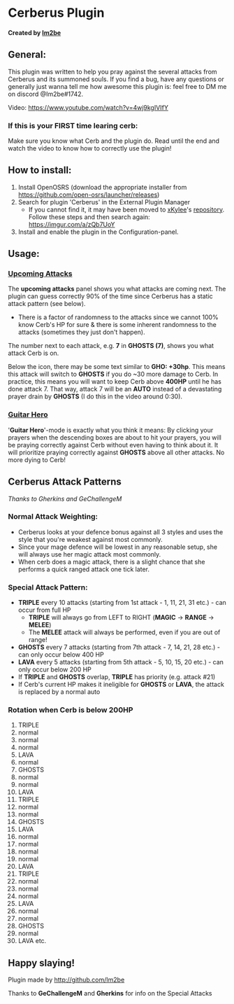 # Cerberus Plugin
#### Created by [Im2be](https://github.com/Im2be)

## General:



This plugin was written to help you pray against the several attacks from Cerberus and its summoned souls. 
If you find a bug, have any questions or generally just wanna tell me how awesome this plugin is: feel free to DM me on discord @Im2be#1742.

Video: https://www.youtube.com/watch?v=4wj9kgIVIfY

### If this is your FIRST time learing cerb:

Make sure you know what Cerb and the plugin do. Read until the end and watch the video to know how to correctly use the plugin!

## How to install:

1. Install OpenOSRS (download the appropriate installer from https://github.com/open-osrs/launcher/releases)
2. Search for plugin 'Cerberus' in the External Plugin Manager
   - If you cannot find it, it may have been moved to [xKylee](https://github.com/xKylee)'s [repository](https://github.com/xKylee/plugins-release).
    Follow these steps and then search again: https://imgur.com/a/zQb7UoY
3. Install and enable the plugin in the Configuration-panel.

## Usage:

### [Upcoming Attacks](https://imgur.com/a/PlC2lbu)
The **upcoming attacks** panel shows you what attacks are coming next. 
The plugin can guess correctly 90% of the time since Cerberus has a static attack pattern (see below).
- There is a factor of randomness to the attacks since we cannot 100% know Cerb's HP for sure & there is some inherent randomness to the attacks (sometimes they just don't happen).


The number next to each attack, e.g. **7** in **GHOSTS (7)**, shows you what attack Cerb is on.


Below the icon, there may be some text similar to **GHO: +30hp**. This means this attack will switch to **GHOSTS** if you do ~30 more damage to Cerb.
In practice, this means you will want to keep Cerb above **400HP** until he has done attack 7. That way, attack 7 will be an **AUTO** instead of a devastating prayer drain by **GHOSTS** (I do this in the video around 0:30).


### [Guitar Hero](https://imgur.com/a/9AkrobA)
'**Guitar Hero**'-mode is exactly what you think it means: By clicking your prayers when the descending boxes are about to hit your prayers, you will be praying correctly against Cerb without even having to think about it. It will prioritize praying correctly against **GHOSTS** above all other attacks. No more dying to Cerb!

## Cerberus Attack Patterns 
*Thanks to Gherkins and GeChallengeM*



### Normal Attack Weighting:
- Cerberus looks at your defence bonus against all 3 styles and uses the style that you're weakest against most commonly. 
- Since your mage defence will be lowest in any reasonable setup, she will always use her magic attack most commonly.
- When cerb does a magic attack, there is a slight chance that she performs a quick ranged attack one tick later.

### Special Attack Pattern:
- **TRIPLE** every 10 attacks (starting from 1st attack - 1, 11, 21, 31 etc.) - can occur from full HP
  - **TRIPLE** will always go from LEFT to RIGHT (**MAGIC** -> **RANGE** -> **MELEE**)
  - The **MELEE** attack will always be performed, even if you are out of range!
- **GHOSTS** every 7 attacks (starting from 7th attack - 7, 14, 21, 28 etc.) - can only occur below 400 HP
- **LAVA** every 5 attacks (starting from 5th attack - 5, 10, 15, 20 etc.) - can only occur below 200 HP
- If **TRIPLE** and **GHOSTS** overlap, **TRIPLE** has priority (e.g. attack #21)
- If Cerb's current HP makes it ineligible for **GHOSTS** or **LAVA**, the attack is replaced by a normal auto

### Rotation when Cerb is below 200HP

1) TRIPLE
2) normal
3) normal
4) normal
5) LAVA
6) normal
7) GHOSTS
8) normal
9) normal
10) LAVA
11) TRIPLE
12) normal
13) normal
14) GHOSTS
15) LAVA
16) normal
17) normal
18) normal
19) normal
20) LAVA
21) TRIPLE
22) normal
23) normal
24) normal
25) LAVA
26) normal
27) normal
28) GHOSTS
29) normal
30) LAVA
etc.

## Happy slaying!

Plugin made by http://github.com/Im2be

Thanks to **GeChallengeM** and **Gherkins** for info on the Special Attacks
